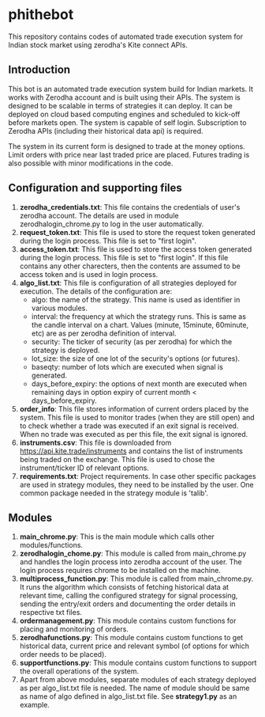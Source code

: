 # phithebot
This repository contains codes of automated trade execution system for Indian stock market using zerodha's Kite connect APIs.

## Introduction
This bot is an automated trade execution system build for Indian markets. It works with Zerodha account and is built using their APIs. The system is designed to be scalable in terms of strategies it can deploy. It can be deployed on cloud based computing engines and scheduled to kick-off before markets open. The system is capable of self login. Subscription to Zerodha APIs (including their historical data api) is required.

The system in its current form is designed to trade at the money options. Limit orders with price near last traded price are placed. Futures trading is also possible with minor modifications in the code.

## Configuration and supporting files
1. **zerodha_credentials.txt**: This file contains the credentials of user's zerodha account. The details are used in module zerodhalogin_chrome.py to log in the user automatically.
2. **request_token.txt**: This file is used to store the request token generated during the login process. This file is set to "first login".
3. **access_token.txt**: This file is used to store the access token generated during the login process. This file is set to "first login". If this file contains any other charecters, then the contents are assumed to be access token and is used in login process.
4. **algo_list.txt**: This file is configuration of all strategies deployed for execution. The details of the configuration are:
    - algo: the name of the strategy. This name is used as identifier in various modules.
    - interval: the frequency at which the strategy runs. This is same as the candle interval on a chart. Values (minute, 15minute, 60minute, etc) are as per zerodha definition of interval.
    - security: The ticker of security (as per zerodha) for which the strategy is deployed.
    - lot_size: the size of one lot of the security's options (or futures).
    - baseqty: number of lots which are executed when signal is generated.
    - days_before_expiry: the options of next month are executed when remaining days in option expiry of current month < days_before_expiry.
5. **order_info**: This file stores information of current orders placed by the system. This file is used to monitor trades (when they are still open) and to check whether a trade was executed if an exit signal is received. When no trade was executed as per this file, the exit signal is ignored.
6. **instruments.csv**: This file is downloaded from https://api.kite.trade/instruments and contains the list of instruments being traded on the exchange. This file is used to chose the instrument/ticker ID of relevant options.
7. **requirements.txt**: Project requirements. In case other specific packages are used in strategy modules, they need to be installed by the user. One common package needed in the strategy module is 'talib'.


## Modules
1. **main_chrome.py**: This is the main module which calls other modules/functions.
2. **zerodhalogin_chome.py**: This module is called from main_chrome.py and handles the login process into zerodha account of the user. The login process requires chrome to be installed on the machine.
3. **multiprocess_function.py**: This module is called from main_chrome.py. It runs the algorithm which consists of fetching historical data at relevant time, calling the configured strategy for signal processing, sending the entry/exit orders and documenting the order details in respective txt files.
4. **ordermanagement.py**: This module contains custom functions for placing and monitoring of orders.
5. **zerodhafunctions.py**: This module contains custom functions to get historical data, current price and relevant symbol (of options for which order needs to be placed).
6. **supportfunctions.py**: This module contains custom functions to support the overall operations of the system.
7. Apart from above modules, separate modules of each strategy deployed as per algo_list.txt file is needed. The name of module should be same as name of algo defined in algo_list.txt file. See **strategy1.py** as an example.
